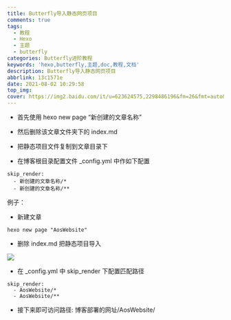 ```yaml
---
title: Butterfly导入静态网页项目
comments: true
tags:
  - 教程
  - Hexo
  - 主题
  - butterfly
categories: Butterfly进阶教程
keywords: 'hexo,butterfly,主题,doc,教程,文档'
description: Butterfly导入静态网页项目
abbrlink: 13c1571e
date: 2021-08-02 10:29:58
top_img:
cover: https://img2.baidu.com/it/u=623624575,2298486196&fm=26&fmt=auto&gp=0.jpg
---
```


- 首先使用 hexo new page “新创建的文章名称”

- 然后删除该文章文件夹下的 index.md

- 把静态项目文件复制到文章目录下

- 在博客根目录配置文件 _config.yml 中作如下配置

```javascripts
skip_render:
  - 新创建的文章名称/*
  - 新创建的文章名称/**
```

例子：

- 新建文章

```shell
hexo new page "AosWebsite"
```

- 删除 index.md 把静态项目导入

![](https://cdn.jsdelivr.net/gh/Y-JINHAO/resources/img/QQ%E6%88%AA%E5%9B%BE20210508211445.png)

- 在 _config.yml 中 skip_render 下配置匹配路径

```javascripts
skip_render:
  - AosWebsite/*
  - AosWebsite/**
```

- 接下来即可访问路径: 博客部署的网址/AosWebsite/

